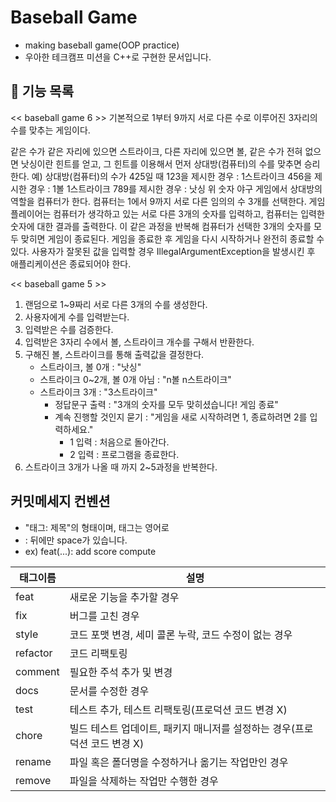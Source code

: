 # Baseball Game
- making baseball game(OOP practice)
- 우아한 테크캠프 미션을 C++로 구현한 문서입니다.

## 🚀 기능 목록


<< baseball game 6 >>
기본적으로 1부터 9까지 서로 다른 수로 이루어진 3자리의 수를 맞추는 게임이다.

같은 수가 같은 자리에 있으면 스트라이크, 다른 자리에 있으면 볼, 같은 수가 전혀 없으면 낫싱이란 힌트를 얻고, 그 힌트를 이용해서 먼저 상대방(컴퓨터)의 수를 맞추면 승리한다.
예) 상대방(컴퓨터)의 수가 425일 때
123을 제시한 경우 : 1스트라이크
456을 제시한 경우 : 1볼 1스트라이크
789를 제시한 경우 : 낫싱
위 숫자 야구 게임에서 상대방의 역할을 컴퓨터가 한다. 컴퓨터는 1에서 9까지 서로 다른 임의의 수 3개를 선택한다. 게임 플레이어는 컴퓨터가 생각하고 있는 서로 다른 3개의 숫자를 입력하고, 컴퓨터는 입력한 숫자에 대한 결과를 출력한다.
이 같은 과정을 반복해 컴퓨터가 선택한 3개의 숫자를 모두 맞히면 게임이 종료된다.
게임을 종료한 후 게임을 다시 시작하거나 완전히 종료할 수 있다.
사용자가 잘못된 값을 입력할 경우 IllegalArgumentException을 발생시킨 후 애플리케이션은 종료되어야 한다.


<< baseball game 5 >>
1. 랜덤으로 1~9짜리 서로 다른 3개의 수를 생성한다.
2. 사용자에게 수를 입력받는다.
3. 입력받은 수를 검증한다.
4. 입력받은 3자리 수에서 볼, 스트라이크 개수를 구해서 반환한다.
5. 구해진 볼, 스트라이크를 통해 출력값을 결정한다.
   - 스트라이크, 볼 0개 : "낫싱"
   - 스트라이크 0~2개, 볼 0개 아님 : "n볼 n스트라이크"
   - 스트라이크 3개 : "3스트라이크"
     - 정답문구 출력 : "3개의 숫자를 모두 맞히셨습니다! 게임 종료"
     - 계속 진행할 것인지 묻기 : "게임을 새로 시작하려면 1, 종료하려면 2를 입력하세요."
       - 1 입력 : 처음으로 돌아간다.
       - 2 입력 : 프로그램을 종료한다.
6. 스트라이크 3개가 나올 때 까지 2~5과정을 반복한다.

## 커밋메세지 컨벤션

- "태그: 제목"의 형태이며, 태그는 영어로
- : 뒤에만 space가 있습니다.
- ex) feat(...): add score compute

| 태그이름 | 설명                                                         |
| -------- | ------------------------------------------------------------ |
| feat     | 새로운 기능을 추가할 경우                                    |
| fix      | 버그를 고친 경우                                             |
| style    | 코드 포맷 변경, 세미 콜론 누락, 코드 수정이 없는 경우        |
| refactor | 코드 리팩토링                                       |
| comment  | 필요한 주석 추가 및 변경                                     |
| docs     | 문서를 수정한 경우                                           |
| test     | 테스트 추가, 테스트 리팩토링(프로덕션 코드 변경 X)           |
| chore    | 빌드 테스트 업데이트, 패키지 매니저를 설정하는 경우(프로덕션 코드 변경 X) |
| rename   | 파일 혹은 폴더명을 수정하거나 옮기는 작업만인 경우           |
| remove   | 파일을 삭제하는 작업만 수행한 경우                           |

